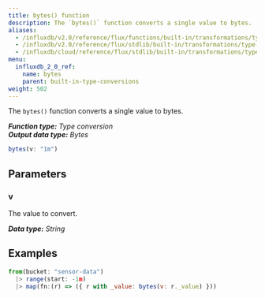 ```yaml
---
title: bytes() function
description: The `bytes()` function converts a single value to bytes.
aliases:
  - /influxdb/v2.0/reference/flux/functions/built-in/transformations/type-conversions/bytes/
  - /influxdb/v2.0/reference/flux/stdlib/built-in/transformations/type-conversions/bytes/
  - /influxdb/cloud/reference/flux/stdlib/built-in/transformations/type-conversions/bytes/
menu:
  influxdb_2_0_ref:
    name: bytes
    parent: built-in-type-conversions
weight: 502
---
```


The `bytes()` function converts a single value to bytes.

_**Function type:** Type conversion_  
_**Output data type:** Bytes_

```js
bytes(v: "1m")
```

## Parameters

### v
The value to convert.

_**Data type:** String_

## Examples
```js
from(bucket: "sensor-data")
  |> range(start: -1m)
  |> map(fn:(r) => ({ r with _value: bytes(v: r._value) }))
```
